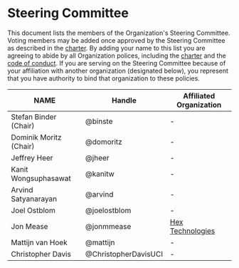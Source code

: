 # Steering Committee

This document lists the members of the Organization's Steering Committee. Voting members may be added once approved by the Steering Committee as described in the [charter](CHARTER.md). By adding your name to this list you are agreeing to abide by all Organization polices, including the [charter](CHARTER.md) and the [code of conduct](CODE_OF_CONDUCT.md). If you are serving on the Steering Committee because of your affiliation with another organization (designated below), you represent that you have authority to bind that organization to these policies.

| **NAME** | **Handle** | **Affiliated Organization** |
| --- | --- | --- |
| Stefan Binder (Chair) | @binste | - |
| Dominik Moritz (Chair) | @domoritz | - |
| Jeffrey Heer | @jheer | - |
| Kanit Wongsuphasawat | @kanitw | - |
| Arvind Satyanarayan | @arvind | - |
| Joel Ostblom | @joelostblom  | - |
| Jon Mease | @jonmmease | [Hex Technologies](https://hex.tech/) |
| Mattijn van Hoek | @mattijn | - |
| Christopher Davis | @ChristopherDavisUCI | - |
